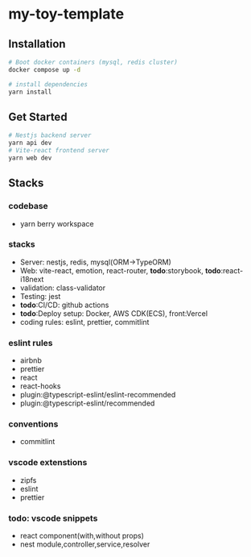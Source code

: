 # my-toy-template

## Installation

```bash
# Boot docker containers (mysql, redis cluster)
docker compose up -d

# install dependencies
yarn install
```

## Get Started

```bash
# Nestjs backend server
yarn api dev
# Vite-react frontend server
yarn web dev
```

## Stacks

### codebase

- yarn berry workspace

### stacks

- Server: nestjs, redis, mysql(ORM->TypeORM)
- Web: vite-react, emotion, react-router, **todo**:storybook, **todo**:react-i18next
- validation: class-validator
- Testing: jest
- **todo**:CI/CD: github actions
- **todo**:Deploy setup: Docker, AWS CDK(ECS), front:Vercel
- coding rules: eslint, prettier, commitlint

### eslint rules

- airbnb
- prettier
- react
- react-hooks
- plugin:@typescript-eslint/eslint-recommended
- plugin:@typescript-eslint/recommended

### conventions

- commitlint

### vscode extenstions

- zipfs
- eslint
- prettier

### **todo**: vscode snippets

- react component(with,without props)
- nest module,controller,service,resolver

